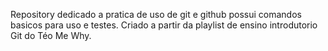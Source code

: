 Repository dedicado a pratica de uso de git e github possui comandos basicos para uso e testes.
Criado a partir da playlist de ensino introdutorio Git do Téo Me Why.